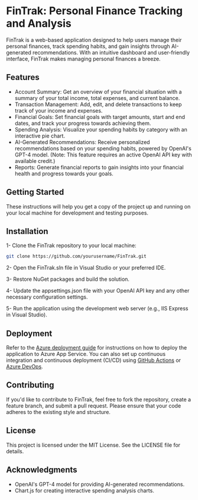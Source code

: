 # FinTrak: Personal Finance Tracking and Analysis

FinTrak is a web-based application designed to help users manage their personal finances, track spending habits, and gain insights through AI-generated recommendations. 
With an intuitive dashboard and user-friendly interface, FinTrak makes managing personal finances a breeze.

## Features
- Account Summary: Get an overview of your financial situation with a summary of your total income, total expenses, and current balance.
- Transaction Management: Add, edit, and delete transactions to keep track of your income and expenses.
- Financial Goals: Set financial goals with target amounts, start and end dates, and track your progress towards achieving them.
- Spending Analysis: Visualize your spending habits by category with an interactive pie chart.
- AI-Generated Recommendations: Receive personalized recommendations based on your spending habits, powered by OpenAI's GPT-4 model. (Note: This feature requires an active OpenAI API key with available credit.)
- Reports: Generate financial reports to gain insights into your financial health and progress towards your goals.

## Getting Started
These instructions will help you get a copy of the project up and running on your local machine for development and testing purposes.

## Installation
1- Clone the FinTrak repository to your local machine:

````bash
git clone https://github.com/yourusername/FinTrak.git
````
2- Open the FinTrak.sln file in Visual Studio or your preferred IDE.

3- Restore NuGet packages and build the solution.

4- Update the appsettings.json file with your OpenAI API key and any other necessary configuration settings.

5- Run the application using the development web server (e.g., IIS Express in Visual Studio).

## Deployment
Refer to the [Azure deployment guide](https://azure.microsoft.com/en-us/resources/whitepapers/developer-guide-to-azure/) for instructions on how to deploy the application to Azure App Service. You can also set up continuous integration and continuous deployment (CI/CD) using [GitHub Actions](https://docs.github.com/en/actions) or [Azure DevOps](https://learn.microsoft.com/en-us/azure/devops/?view=azure-devops).

## Contributing
If you'd like to contribute to FinTrak, feel free to fork the repository, create a feature branch, and submit a pull request. Please ensure that your code adheres to the existing style and structure.

## License
This project is licensed under the MIT License. See the LICENSE file for details.

## Acknowledgments
- OpenAI's GPT-4 model for providing AI-generated recommendations.
- Chart.js for creating interactive spending analysis charts.



